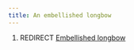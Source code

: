 ```yaml
---
title: An embellished longbow
---
```


1.  REDIRECT [Embellished longbow](Embellished_longbow "wikilink")